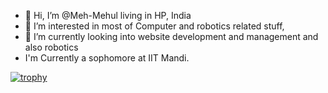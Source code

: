- 👋 Hi, I’m @Meh-Mehul living in HP, India
- 👀 I’m interested in most of Computer and robotics related stuff,
- 🌱 I’m currently looking into website development and management and also robotics
-  I'm Currently a sophomore at IIT Mandi.


<!---
Meh-Mehul/Meh-Mehul is a ✨ special ✨ repository because its `README.md` (this file) appears on your GitHub profile.
You can click the Preview link to take a look at your changes.
--->
[![trophy](https://github-profile-trophy.vercel.app/?username=Meh-Mehul)](https://github.com/ryo-ma/github-profile-trophy)
